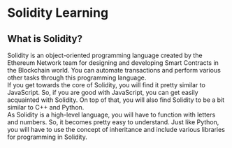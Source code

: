 # Solidity Learning  

## What is Solidity?

Solidity is an object-oriented programming language created by the Ethereum Network team for designing and developing Smart Contracts in the Blockchain world. You can automate transactions and perform various other tasks through this programming language.  
If you get towards the core of Solidity, you will find it pretty similar to JavaScript. So, if you are good with JavaScript, you can get easily acquainted with Solidity. On top of that, you will also find Solidity to be a bit similar to C++ and Python.  
As Solidity is a high-level language, you will have to function with letters and numbers. So, it becomes pretty easy to understand. Just like Python, you will have to use the concept of inheritance and include various libraries for programming in Solidity.  

